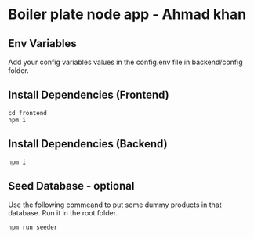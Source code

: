 # Boiler plate node app - Ahmad khan

## Env Variables
Add your config variables values in the config.env file in backend/config folder.

## Install Dependencies (Frontend)
```
cd frontend
npm i
```

## Install Dependencies (Backend)
```
npm i
```

## Seed Database - optional
Use the following commeand to put some dummy products in that database. Run it in the root folder.

```
npm run seeder
```